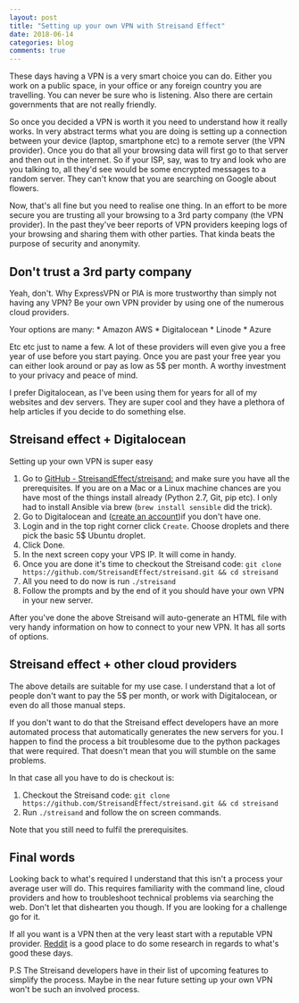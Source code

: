 ```yaml
---
layout: post
title: "Setting up your own VPN with Streisand Effect"
date: 2018-06-14
categories: blog
comments: true
---
```

These days having a VPN is a very smart choice you can do. Either you work on a public space, in your office or any foreign country you are travelling. You can never be sure who is listening. Also there are certain governments that are not really friendly.

So once you decided a VPN is worth it you need to understand how it really works. In very abstract terms what you are doing is setting up a connection between your device (laptop, smartphone etc) to a remote server (the VPN provider). Once you do that all your browsing data will first go to that server and then out in the internet. So if your ISP, say, was to try and look who are you talking to, all they'd see would be some encrypted messages to a random server. They can't know that you are searching on Google about flowers.

Now, that's all fine but you need to realise one thing. In an effort to be more secure you are trusting all your browsing to a 3rd party company (the VPN provider). In the past they've beer reports of VPN providers keeping logs of your browsing and sharing them with other parties. That kinda beats the purpose of security and anonymity.

## Don't trust a 3rd party company
Yeah, don't. Why ExpressVPN or PIA is more trustworthy than simply not having any VPN? Be your own VPN provider by using one of the numerous cloud providers. 

Your options are many:
	* Amazon AWS
	* Digitalocean
	* Linode
	* Azure

Etc etc just to name a few. A lot of these providers will even give you a free year of use before you start paying. Once you are past your free year you can either look around or pay as low as 5$ per month. A worthy investment to your privacy and peace of mind. 

I prefer Digitalocean, as I've been using them for years for all of my websites and dev servers. They are super cool and they have a plethora of help articles if you decide to do something else. 

## Streisand effect + Digitalocean
Setting up your own VPN is super easy
1. Go to [GitHub - StreisandEffect/streisand:](https://github.com/StreisandEffect/streisand) and make sure you have all the prerequisites. If you are on a Mac or a Linux machine chances are you have most of the things install already (Python 2.7, Git, pip etc). I only had to install Ansible via brew (`brew install sensible` did the trick).
2. Go to Digitalocean and ([create an account](https://m.do.co/c/aaeb775a89f0))if you don't have one.
3. Login and in the top right corner click `Create`. Choose droplets and there pick the basic 5$ Ubuntu droplet.
4. Click Done. 
5. In the next screen copy your VPS IP. It will come in handy.
6. Once you are done it's time to checkout the Streisand code: `git clone https://github.com/StreisandEffect/streisand.git && cd streisand`
7. All you need to do now is run `./streisand`
8. Follow the prompts and by the end of it you should have your own VPN in your new server.

After you've done the above Streisand will auto-generate an HTML file with very handy information on how to connect  to your new VPN. It has all sorts of options.

## Streisand effect + other cloud providers
The above details are suitable for my use case. I understand that a lot of people don't want to pay the 5$ per month, or work with Digitalocean, or even do all those manual steps.

If you don't want to do that the Streisand effect developers have an more automated process that automatically generates the new servers for you. I happen to find the process a bit troublesome due to the python packages that were required. That doesn't mean that you will stumble on the same problems.

In that case all you have to do is checkout  is:
1.  Checkout the Streisand code: `git clone https://github.com/StreisandEffect/streisand.git && cd streisand`
2. Run `./streisand` and follow the on screen commands. 

Note that you still need to fulfil the prerequisites.

## Final words
Looking back to what's required I understand that this isn't a process your average user will do. This requires familiarity with the command line, cloud providers and how to troubleshoot technical problems via searching the web. Don't let that dishearten you though. If you are looking for a challenge go for it.

If all you want is a VPN then at the very least start with a reputable VPN provider. [Reddit](https://www.reddit.com/r/VPN/) is a good place to do some research in regards to what's good these days.

P.S The Streisand developers have in their list of upcoming features to simplify the process. Maybe in the near future setting up your own VPN won't be such an involved process.
